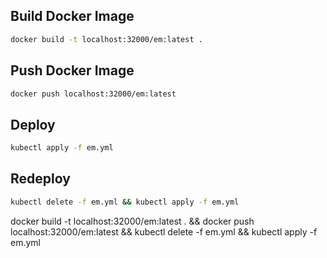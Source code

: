 ## Build Docker Image
```bash
docker build -t localhost:32000/em:latest .
```
## Push Docker Image
```bash
docker push localhost:32000/em:latest
```
## Deploy
```bash
kubectl apply -f em.yml
```
## Redeploy
```bash
kubectl delete -f em.yml && kubectl apply -f em.yml
```

docker build -t localhost:32000/em:latest . && docker push localhost:32000/em:latest && kubectl delete -f em.yml && kubectl apply -f em.yml